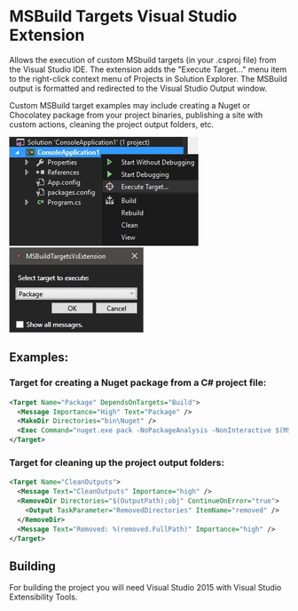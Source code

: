 # MSBuild Targets Visual Studio Extension

Allows the execution of custom MSbuild targets (in your .csproj file) from the Visual Studio IDE. The extension adds the "Execute Target..." menu item to the right-click context menu of Projects in Solution Explorer. The MSBuild output is formatted and redirected to the Visual Studio Output window.

Custom MSBuild target examples may include creating a Nuget or Chocolatey package from your project binaries, publishing a site with custom actions, cleaning the project output folders, etc.

![img2](img2.png)
![img1](img1.png)

## Examples:

### Target for creating a Nuget package from a C# project file:
```xml
<Target Name="Package" DependsOnTargets="Build">
  <Message Importance="High" Text="Package" />
  <MakeDir Directories="bin\Nuget" />
  <Exec Command="nuget.exe pack -NoPackageAnalysis -NonInteractive $(MSBuildProjectName).csproj" />
</Target>
```

### Target for cleaning up the project output folders:
```xml
<Target Name="CleanOutputs">
  <Message Text="CleanOutputs" Importance="high" />
  <RemoveDir Directories="$(OutputPath);obj" ContinueOnError="true">
    <Output TaskParameter="RemovedDirectories" ItemName="removed" />
  </RemoveDir>
  <Message Text="Removed: %(removed.FullPath)" Importance="high" />
</Target>
```

## Building
For building the project you will need Visual Studio 2015 with Visual Studio Extensibility Tools.

